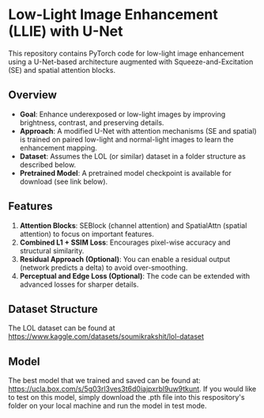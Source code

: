 # Low-Light Image Enhancement (LLIE) with U-Net

This repository contains PyTorch code for low-light image enhancement using a U-Net-based architecture augmented with Squeeze-and-Excitation (SE) and spatial attention blocks.

## Overview

- **Goal**: Enhance underexposed or low-light images by improving brightness, contrast, and preserving details.  
- **Approach**: A modified U-Net with attention mechanisms (SE and spatial) is trained on paired low-light and normal-light images to learn the enhancement mapping.  
- **Dataset**: Assumes the LOL (or similar) dataset in a folder structure as described below.  
- **Pretrained Model**: A pretrained model checkpoint is available for download (see link below).

## Features

1. **Attention Blocks**: SEBlock (channel attention) and SpatialAttn (spatial attention) to focus on important features.  
2. **Combined L1 + SSIM Loss**: Encourages pixel-wise accuracy and structural similarity.  
3. **Residual Approach (Optional)**: You can enable a residual output (network predicts a delta) to avoid over-smoothing.  
4. **Perceptual and Edge Loss (Optional)**: The code can be extended with advanced losses for sharper details.

## Dataset Structure

The LOL dataset can be found at https://www.kaggle.com/datasets/soumikrakshit/lol-dataset

## Model

The best model that we trained and saved can be found at: https://ucla.box.com/s/5g03rl3ves3t6d0iajpxrbl9uw9tkunt.
If you would like to test on this model, simply download the .pth file into this respository's folder on your local machine and run the model in test mode.
